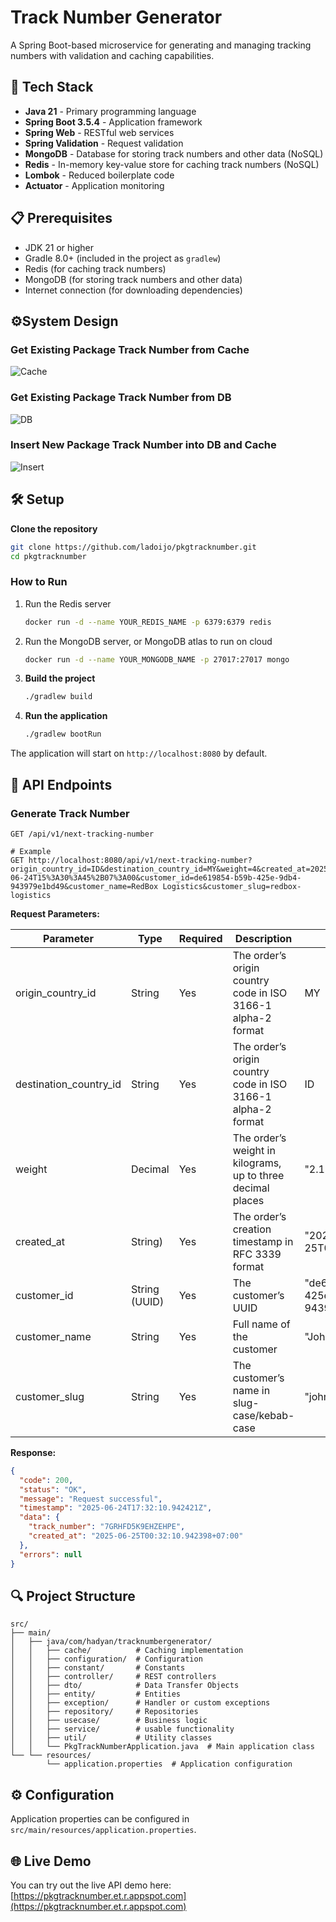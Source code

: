 # Track Number Generator

A Spring Boot-based microservice for generating and managing tracking numbers with validation and caching capabilities.

## 🚀 Tech Stack

- **Java 21** - Primary programming language
- **Spring Boot 3.5.4** - Application framework
- **Spring Web** - RESTful web services
- **Spring Validation** - Request validation
- **MongoDB** - Database for storing track numbers and other data (NoSQL)
- **Redis** - In-memory key-value store for caching track numbers (NoSQL)
- **Lombok** - Reduced boilerplate code
- **Actuator** - Application monitoring

## 📋 Prerequisites

- JDK 21 or higher
- Gradle 8.0+ (included in the project as `gradlew`)
- Redis (for caching track numbers)
- MongoDB (for storing track numbers and other data)
- Internet connection (for downloading dependencies)

## ⚙️System Design
### Get Existing Package Track Number from Cache
![Cache](https://drive.google.com/file/d/1oWKNyoJUQYXyZhyMgSkYd1c5HL8sQJ1g/view?usp=drive_link)

### Get Existing Package Track Number from DB
![DB](https://drive.google.com/file/d/1aMBZJbERbiS8zcUKfzj4jUi1x28mzy-i/view?usp=drive_link)

### Insert New Package Track Number into DB and Cache
![Insert](https://drive.google.com/file/d/1xkm0CL6FxY2bpZVf_yqdpADzLdRf2xft/view?usp=drive_link)

## 🛠️ Setup

**Clone the repository**

   ```bash
   git clone https://github.com/ladoijo/pkgtracknumber.git
   cd pkgtracknumber
   ```

### How to Run

1. Run the Redis server
   ```bash
   docker run -d --name YOUR_REDIS_NAME -p 6379:6379 redis
   ```
   
2. Run the MongoDB server, or MongoDB atlas to run on cloud
   ```bash
   docker run -d --name YOUR_MONGODB_NAME -p 27017:27017 mongo
   ```
   
3. **Build the project**
   ```bash
   ./gradlew build
   ```

2. **Run the application**
   ```bash
   ./gradlew bootRun
   ```

The application will start on `http://localhost:8080` by default.

## 🚦 API Endpoints

### Generate Track Number

```
GET /api/v1/next-tracking-number

# Example
GET http://localhost:8080/api/v1/next-tracking-number?origin_country_id=ID&destination_country_id=MY&weight=4&created_at=2025-06-24T15%3A30%3A45%2B07%3A00&customer_id=de619854-b59b-425e-9db4-943979e1bd49&customer_name=RedBox Logistics&customer_slug=redbox-logistics
```

**Request Parameters:**

| Parameter              | Type          | Required | Description                                                  | Example                                |
|------------------------|---------------|----------|--------------------------------------------------------------|----------------------------------------|
| origin_country_id      | String        | Yes      | The order’s origin country code in ISO 3166-1 alpha-2 format | MY                                     |
| destination_country_id | String        | Yes      | The order’s origin country code in ISO 3166-1 alpha-2 format | ID                                     |
| weight                 | Decimal       | Yes      | The order’s weight in kilograms, up to three decimal places  | "2.123"                                |
| created_at             | String)       | Yes      | The order’s creation timestamp in RFC 3339 format            | "2024-06-25T01:20:30+07:00"            |
| customer_id            | String (UUID) | Yes      | The customer’s UUID                                          | "de619854-b59b-425e-9db4-943979e1bd49" |
| customer_name          | String        | Yes      | Full name of the customer                                    | "John Doe"                             |
| customer_slug          | String        | Yes      | The customer’s name in slug-case/kebab-case                  | "john-doe"                             |

**Response:**

```json
{
  "code": 200,
  "status": "OK",
  "message": "Request successful",
  "timestamp": "2025-06-24T17:32:10.942421Z",
  "data": {
    "track_number": "7GRHFD5K9EHZEHPE",
    "created_at": "2025-06-25T00:32:10.942398+07:00"
  },
  "errors": null
}
```

## 🔍 Project Structure

```
src/
├── main/
│   ├── java/com/hadyan/tracknumbergenerator/
│   │   ├── cache/          # Caching implementation
│   │   ├── configuration/  # Configuration
│   │   ├── constant/       # Constants
│   │   ├── controller/     # REST controllers
│   │   ├── dto/            # Data Transfer Objects
│   │   ├── entity/         # Entities
│   │   ├── exception/      # Handler or custom exceptions
│   │   ├── repository/     # Repositories
│   │   ├── usecase/        # Business logic
│   │   ├── service/        # usable functionality
│   │   ├── util/           # Utility classes
│   │   └── PkgTrackNumberApplication.java  # Main application class
└── └── resources/
        └── application.properties  # Application configuration
```

## ⚙️ Configuration

Application properties can be configured in `src/main/resources/application.properties`.

## 🌐 Live Demo

You can try out the live API demo here: [https://pkgtracknumber.et.r.appspot.com](https://pkgtracknumber.et.r.appspot.com)